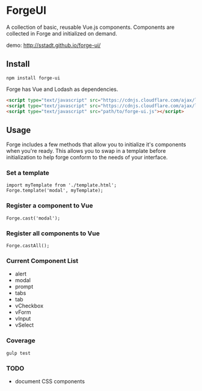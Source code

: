 

# ForgeUI

A collection of basic, reusable Vue.js components. Components are collected in Forge and initialized on demand.

demo: http://sstadt.github.io/forge-ui/

## Install

```
npm install forge-ui
```

Forge has Vue and Lodash as dependencies.

```html
<script type="text/javascript" src="https://cdnjs.cloudflare.com/ajax/libs/vue/1.0.26/vue.min.js"></script>
<script type="text/javascript" src="https://cdnjs.cloudflare.com/ajax/libs/lodash.js/4.15.0/lodash.min.js"></script>
<script type="text/javascript" src="path/to/forge-ui.js"></script>
```

## Usage

Forge includes a few methods that allow you to initialize it's components when you're ready. This allows you to swap in a template before initialization to help forge conform to the needs of your interface.

### Set a template

```
import myTemplate from './template.html';
Forge.template('modal', myTemplate);
```

### Register a component to Vue

```
Forge.cast('modal');
```

### Register all components to Vue

```
Forge.castAll();
```

### Current Component List

  - alert
  - modal
  - prompt
  - tabs
  - tab
  - vCheckbox
  - vForm
  - vInput
  - vSelect

### Coverage

```
gulp test
```

### TODO

 - document CSS components
